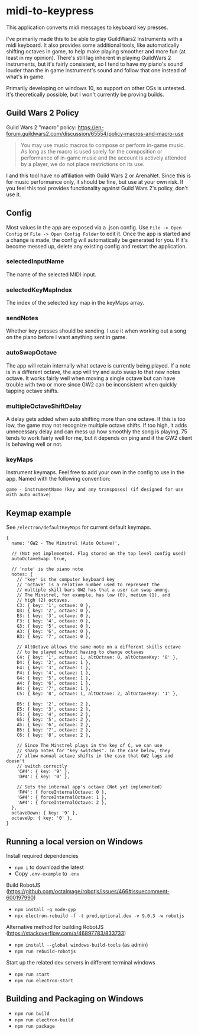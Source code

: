 # midi-to-keypress

This application converts midi messages to keyboard key presses.

I've primarily made this to be able to play GuildWars2 Instruments with a midi keyboard. It also provides some additional tools, like automatically shifting octaves in game, to help make playing smoother and more fun (at least in my opinion).
There's still lag inherent in playing GuildWars 2 instruments, but it's fairly consistent, so I tend to have my piano's sound louder than the in game instrument's sound and follow that one instead of what's in game.

Primarily developing on windows 10, so support on other OSs is untested. It's theoretically possible, but I won't currently be proving builds.

## Guild Wars 2 Policy

Guild Wars 2 "macro" policy: https://en-forum.guildwars2.com/discussion/65554/policy-macros-and-macro-use

> You may use music macros to compose or perform in-game music. As long as the macro is used solely for the composition or performance of in-game music and the account is actively attended by a player, we do not place restrictions on its use.

I and this tool have no affiliation with Guild Wars 2 or ArenaNet.
Since this is for music performance only, it should be fine, but use at your own risk.
If you feel this tool provides functionality against Guild Wars 2's policy, don't use it.

## Config

Most values in the app are exposed via a .json config. Use `File -> Open Config` or `File -> Open Config Folder` to edit it. Once the app is started and a change is made, the config will automatically be generated for you. If it's become messed up, delete any existing config and restart the application.

### selectedInputName

The name of the selected MIDI input.

### selectedKeyMapIndex

The index of the selected key map in the keyMaps array.

### sendNotes

Whether key presses should be sending. I use it when working out a song on the piano before I want anything sent in game.

### autoSwapOctave

The app will retain internally what octave is currently being played. If a note is in a different octave, the app will try and auto swap to that new notes octave. It works fairly well when moving a single octave but can have trouble with two or more since GW2 can be inconsistent when quickly tapping octave shifts.

### multipleOctaveShiftDelay

A delay gets added when auto shifting more than one octave. If this is too low, the game may not recognize multiple octave shifts. If too high, it adds unnecessary delay and can mess up how smoothly the song is playing. 75 tends to work fairly well for me, but it depends on ping and if the GW2 client is behaving well or not.

### keyMaps

Instrument keymaps. Feel free to add your own in the config to use in the app.
Named with the following convention:

```
game - instrumentName (key and any transposes) (if designed for use with auto octave)
```

## Keymap example

See `/electron/defaultKeyMaps` for current default keymaps.

```
{
  name: 'GW2 - The Minstrel (Auto Octave)',

  // (Not yet implemented. Flag stored on the top level config used)
  autoOctaveSwap: true,

  // 'note' is the piano note
  notes: {
    // 'key' is the computer keyboard key
    // 'octave' is a relative number used to represent the
    // multiple skill bars GW2 has that a user can swap among.
    // The Minstrel, for example, has low (0), medium (1), and
    // high (2) octaves.
    C3: { key: '1', octave: 0 },
    D3: { key: '2', octave: 0 },
    E3: { key: '3', octave: 0 },
    F3: { key: '4', octave: 0 },
    G3: { key: '5', octave: 0 },
    A3: { key: '6', octave: 0 },
    B3: { key: '7', octave: 0 },

    // AltOctave allows the same note on a different skills octave
    // to be played without having to change octaves
    C4: { key: '1', octave: 1, altOctave: 0, altOctaveKey: '8' },
    D4: { key: '2', octave: 1 },
    E4: { key: '3', octave: 1 },
    F4: { key: '4', octave: 1 },
    G4: { key: '5', octave: 1 },
    A4: { key: '6', octave: 1 },
    B4: { key: '7', octave: 1 },
    C5: { key: '8', octave: 1, altOctave: 2, altOctaveKey: '1' },

    D5: { key: '2', octave: 2 },
    E5: { key: '3', octave: 2 },
    F5: { key: '4', octave: 2 },
    G5: { key: '5', octave: 2 },
    A5: { key: '6', octave: 2 },
    B5: { key: '7', octave: 2 },
    C6: { key: '8', octave: 2 },

    // Since The Minstrel plays in the key of C, we can use
    // sharp notes for "key switches". In the case below, they
    // allow manual actave shifts in the case that GW2 lags and doesn't
    // switch correctly
    'C#4': { key: '9' },
    'D#4': { key: '0' },

    // Sets the internal app's octave (Not yet implemented)
    'F#4': { forceInternalOctave: 0 },
    'G#4': { forceInternalOctave: 1 },
    'A#4': { forceInternalOctave: 2 },
  },
  octaveDown: { key: '9' },
  octaveUp: { key: '0' },
}
```

## Running a local version on Windows

Install required dependencies

- `npm i` to download the latest
- Copy `.env-example` to `.env`

Build RobotJS (https://github.com/octalmage/robotjs/issues/466#issuecomment-600197990)

- `npm install -g node-gyp`
- `npx electron-rebuild -f -t prod,optional,dev -v 9.0.3 -w robotjs`

Alternative method for building RobotJS
(https://stackoverflow.com/a/46897783/833733)

- `npm install --global windows-build-tools` (as admin)
- `npm run rebuild-robotjs`

Start up the related dev servers in different terminal windows

- `npm run start`
- `npm run electron-start`

## Building and Packaging on Windows

- `npm run build`
- `npm run electron-build`
- `npm run package`
